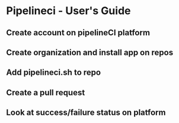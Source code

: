 # Pipelineci - User's Guide

## Create account on pipelineCI platform
## Create organization and install app on repos
## Add pipelineci.sh to repo
## Create a pull request
## Look at success/failure status on platform

